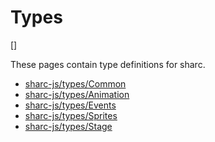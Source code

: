 # Types

[]

These pages contain type definitions for sharc.

 - [sharc-js/types/Common](https://github.com/gitpushjoe/sharc/blob/main/src/sharc/types/Common.ts)
 - [sharc-js/types/Animation](https://github.com/gitpushjoe/sharc/blob/main/src/sharc/types/Animation.ts)
 - [sharc-js/types/Events](https://github.com/gitpushjoe/sharc/blob/main/src/sharc/types/Events.ts)
 - [sharc-js/types/Sprites](https://github.com/gitpushjoe/sharc/blob/main/src/sharc/types/Sprites.ts)
 - [sharc-js/types/Stage](https://github.com/gitpushjoe/sharc/blob/main/src/sharc/types/Stage.ts)
